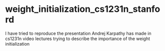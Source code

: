 # weight_initialization_cs1231n_stanford
I have tried to reproduce the presentation Andrej Karpathy has made in cs1231n video lectures trying to describe the importance of the weight initialization
